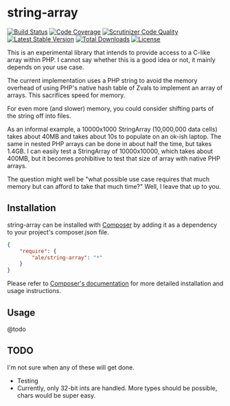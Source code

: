 # string-array

[![Build Status](https://travis-ci.org/alanevans/string-array.svg?branch=master)](https://travis-ci.org/alanevans/string-array)
[![Code Coverage](https://scrutinizer-ci.com/g/alanevans/string-array/badges/coverage.png?b=master)](https://scrutinizer-ci.com/g/alanevans/string-array/?branch=master)
[![Scrutinizer Code Quality](https://scrutinizer-ci.com/g/alanevans/string-array/badges/quality-score.png?b=master)](https://scrutinizer-ci.com/g/alanevans/string-array/?branch=master)
[![Latest Stable Version](https://poser.pugx.org/alanevans/string-array/v/stable.svg)](https://packagist.org/packages/alanevans/string-array)
[![Total Downloads](https://poser.pugx.org/alanevans/string-array/downloads.svg)](https://packagist.org/packages/alanevans/string-array)
[![License](https://poser.pugx.org/alanevans/string-array/license.svg)](https://packagist.org/packages/alanevans/string-array)

This is an experimental library that intends to provide access to a C-like array
within PHP.  I cannot say whether this is a good idea or not, it mainly depends
on your use case.

The current implementation uses a PHP string to avoid the memory overhead of
using PHP's native hash table of Zvals to implement an array of arrays.  This
sacrifices speed for memory.

For even more (and slower) memory, you could consider shifting parts of the
string off into files.

As an informal example, a 10000x1000 StringArray (10,000,000 data cells) takes
about 40MB and takes about 10s to populate on an ok-ish laptop.  The same in
nested PHP arrays can be done in about half the time, but takes 1.4GB.  I can
easily test a StringArray of 10000x10000, which takes about 400MB, but it
becomes prohibitive to test that size of array with native PHP arrays.

The question might well be "what possible use case requires that much memory but
can afford to take that much time?"  Well, I leave that up to you.

## Installation

string-array can be installed with [Composer](http://getcomposer.org)
by adding it as a dependency to your project's composer.json file.

```json
{
    "require": {
        "ale/string-array": "*"
    }
}
```

Please refer to [Composer's documentation](https://github.com/composer/composer/blob/master/doc/00-intro.md#introduction)
for more detailed installation and usage instructions.

## Usage

@todo

## TODO

I'm not sure when any of these will get done.

 - Testing
 - Currently, only 32-bit ints are handled.  More types should be possible, chars would be super easy.